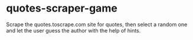 # quotes-scraper-game
Scrape the quotes.toscrape.com site for quotes, then select a random one and let the user guess the author with the help of hints.
